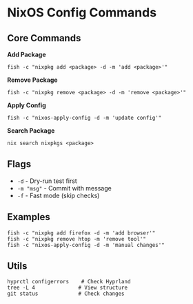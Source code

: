 # NixOS Config Commands

## Core Commands

**Add Package**
```
fish -c "nixpkg add <package> -d -m 'add <package>'"
```

**Remove Package** 
```
fish -c "nixpkg remove <package> -d -m 'remove <package>'"
```

**Apply Config**
```
fish -c "nixos-apply-config -d -m 'update config'"
```

**Search Package**
```
nix search nixpkgs <package>
```

## Flags
- `-d` - Dry-run test first
- `-m "msg"` - Commit with message
- `-f` - Fast mode (skip checks)

## Examples
```
fish -c "nixpkg add firefox -d -m 'add browser'"
fish -c "nixpkg remove htop -m 'remove tool'"
fish -c "nixos-apply-config -d -m 'manual changes'"
```

## Utils
```
hyprctl configerrors    # Check Hyprland
tree -L 4              # View structure
git status             # Check changes
```
